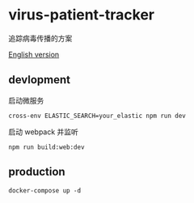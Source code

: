 # virus-patient-tracker

追踪病毒传播的方案

[English version](https://github.com/postor/virus-patient-tracker/tree/english_version)

## devlopment

启动微服务

```
cross-env ELASTIC_SEARCH=your_elastic npm run dev
```

启动 webpack 并监听

```
npm run build:web:dev 
```


## production 

```
docker-compose up -d
```
